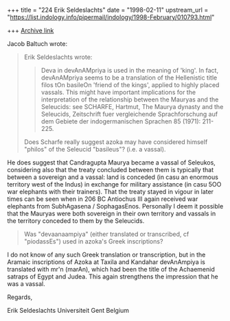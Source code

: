 +++
title = "224 Erik Seldeslachts"
date = "1998-02-11"
upstream_url = "https://list.indology.info/pipermail/indology/1998-February/010793.html"

+++
[Archive link](https://list.indology.info/pipermail/indology/1998-February/010793.html)

Jacob Baltuch wrote:
>
> Erik Seldeslachts wrote:
>
> >Deva in devAnAMpriya is used in the meaning of 'king'. In fact,
> >devAnAMpriya seems to be a translation of the Hellenistic title filos
> >tOn basileOn 'friend of the kings', applied to highly placed vassals.
> >This might have important implications for the interpretation of the
> >relationship between the Mauryas and the Seleucids: see SCHARFE,
> >Hartmut, The Maurya dynasty and the Seleucids, Zeitschrift fuer
> >vergleichende Sprachforschung auf dem Gebiete der indogermanischen
> >Sprachen 85 (1971): 211-225.
>
> Does Scharfe really suggest azoka may have considered himself "philos"
> of the Seleucid "basileus"? (i.e. a vassal).

He does suggest that Candragupta Maurya became a vassal of Seleukos,
considering also that the treaty concluded between them is typically
that between a sovereign and a vassal: land is conceded (in casu an
enormous territory west of the Indus) in exchange for military
assistance (in casu 5OO war elephants with their trainers). That the
treaty stayed in vigour in later times can be seen when in 206 BC
Antiochus III again received war elephants from SubhAgasena /
SophagasEnos.
Personally I deem it possible that the Mauryas were both sovereign in
their own territory and vassals in the territory conceded to them by the
Seleucids.

> Was "devaanaampiya" (either translated or transcribed, cf "piodassEs")
> used in azoka's Greek inscriptions?

I do not know of any such Greek translation or transcription, but in the
Aramaic inscriptions of Azoka at Taxila and Kandahar devAnAmpiya is
translated with mr'n (marAn), which had been the title of the Achaemenid
satraps of Egypt and Judea. This again strengthens the impression that
he was a vassal.

Regards,

Erik Seldeslachts
Universiteit Gent
Belgium



